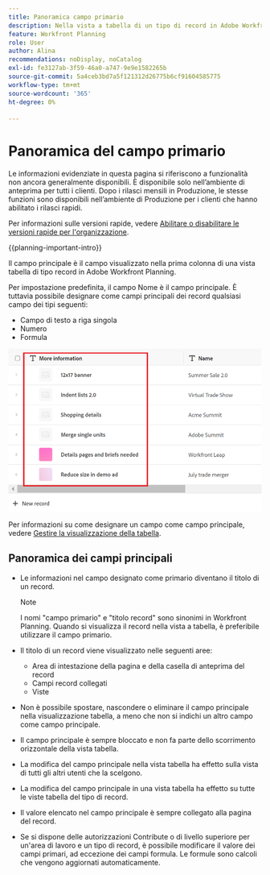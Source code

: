 ```yaml
---
title: Panoramica campo primario
description: Nella vista a tabella di un tipo di record in Adobe Workfront Planning, è possibile designare un campo di testo, numero o formula a riga singola come campo principale. Il campo principale diventa il titolo dei record di quel tipo.
feature: Workfront Planning
role: User
author: Alina
recommendations: noDisplay, noCatalog
exl-id: fe3127ab-3f59-46a0-a747-9e9e1582265b
source-git-commit: 5a4ceb3bd7a5f121312d26775b6cf91604585775
workflow-type: tm+mt
source-wordcount: '365'
ht-degree: 0%

---
```



# Panoramica del campo primario

<span class="preview">Le informazioni evidenziate in questa pagina si riferiscono a funzionalità non ancora generalmente disponibili. È disponibile solo nell’ambiente di anteprima per tutti i clienti. Dopo i rilasci mensili in Produzione, le stesse funzioni sono disponibili nell’ambiente di Produzione per i clienti che hanno abilitato i rilasci rapidi. </span>

<span class="preview">Per informazioni sulle versioni rapide, vedere [Abilitare o disabilitare le versioni rapide per l&#39;organizzazione](/help/quicksilver/administration-and-setup/set-up-workfront/configure-system-defaults/enable-fast-release-process.md). </span>

{{planning-important-intro}}

Il campo principale è il campo visualizzato nella prima colonna di una vista tabella di tipo record in Adobe Workfront Planning.

Per impostazione predefinita, il campo Nome è il campo principale. È tuttavia possibile designare come campi principali dei record qualsiasi campo dei tipi seguenti:

* Campo di testo a riga singola
* Numero
* Formula

![Evidenziato un altro campo di testo come campo primario](assets/another-text-field-as-a-primary-field-highlighted.png)

Per informazioni su come designare un campo come campo principale, vedere [Gestire la visualizzazione della tabella](/help/quicksilver/planning/views/manage-the-table-view.md).

## Panoramica dei campi principali

* Le informazioni nel campo designato come primario diventano il titolo di un record.

  >[!NOTE]
  >
  >    I nomi &quot;campo primario&quot; e &quot;titolo record&quot; sono sinonimi in Workfront Planning. Quando si visualizza il record nella vista a tabella, è preferibile utilizzare il campo primario.


* Il titolo di un record viene visualizzato nelle seguenti aree:

   * Area di intestazione della pagina e della casella di anteprima del record
   * Campi record collegati
   * Viste
* Non è possibile spostare, nascondere o eliminare il campo principale nella visualizzazione tabella, a meno che non si indichi un altro campo come campo principale.
* Il campo principale è sempre bloccato e non fa parte dello scorrimento orizzontale della vista tabella.
* La modifica del campo principale nella vista tabella ha effetto sulla vista di tutti gli altri utenti che la scelgono.
* La modifica del campo principale in una vista tabella ha effetto su tutte le viste tabella del tipo di record.
* Il valore elencato nel campo principale è sempre collegato alla pagina del record.
* Se si dispone delle autorizzazioni Contribute o di livello superiore per un&#39;area di lavoro <span class="preview"> e un tipo di record</span>, è possibile modificare il valore dei campi primari, ad eccezione dei campi formula. Le formule sono calcoli che vengono aggiornati automaticamente.
